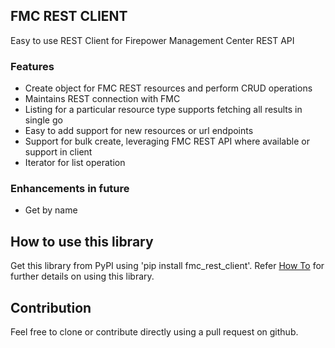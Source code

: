 ## FMC REST CLIENT
Easy to use REST Client for Firepower Management Center REST API

### Features
* Create object for FMC REST resources and perform CRUD operations
* Maintains REST connection with FMC
* Listing for a particular resource type supports fetching all results in single go
* Easy to add support for new resources or url endpoints
* Support for bulk create, leveraging FMC REST API where available or support in client
* Iterator for list operation

### Enhancements in future
* Get by name

## How to use this library
Get this library from PyPI using 'pip install fmc_rest_client'.
Refer [How To](HOWTO.md) for further details on using this library.

## Contribution
Feel free to clone or contribute directly using a pull request on github.